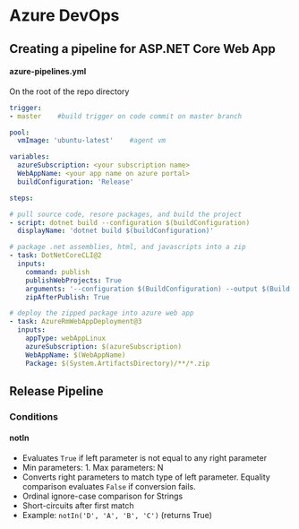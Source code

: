 # Azure DevOps

## Creating a pipeline for ASP.NET Core Web App

#### azure-pipelines.yml

On the root of the repo directory

```yaml
trigger:
- master    #build trigger on code commit on master branch

pool:
  vmImage: 'ubuntu-latest'    #agent vm

variables:
  azureSubscription: <your subscription name>
  WebAppName: <your app name on azure portal>  
  buildConfiguration: 'Release'

steps:

# pull source code, resore packages, and build the project
- script: dotnet build --configuration $(buildConfiguration)
  displayName: 'dotnet build $(buildConfiguration)'

# package .net assemblies, html, and javascripts into a zip  
- task: DotNetCoreCLI@2
  inputs:
    command: publish
    publishWebProjects: True
    arguments: '--configuration $(BuildConfiguration) --output $(Build.ArtifactStagingDirectory)'
    zipAfterPublish: True  

# deploy the zipped package into azure web app
- task: AzureRmWebAppDeployment@3
  inputs:
    appType: webAppLinux
    azureSubscription: $(azureSubscription)
    WebAppName: $(WebAppName)
    Package: $(System.ArtifactsDirectory)/**/*.zip

```

## Release Pipeline

### Conditions

#### notIn

* Evaluates `True` if left parameter is not equal to any right parameter
* Min parameters: 1. Max parameters: N
* Converts right parameters to match type of left parameter. Equality comparison evaluates `False` if conversion fails.
* Ordinal ignore-case comparison for Strings
* Short-circuits after first match
* Example: `notIn('D', 'A', 'B', 'C')` \(returns True\)

